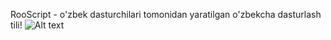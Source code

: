 RooScript - o'zbek dasturchilari tomonidan yaratilgan o'zbekcha dasturlash tili! ![Alt text](https://cdn.dribbble.com/users/1960/screenshots/2093099/media/e4dc1ac50d576750a26bf09502982327.jpg?resize=400x0)
